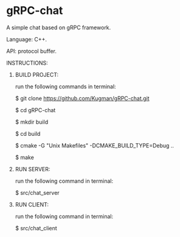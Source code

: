 # gRPC-chat


A simple chat based on gRPC framework.


Language: C++.

API: protocol buffer.


INSTRUCTIONS:


1. BUILD PROJECT:

   run the following commands in terminal:
   
     $ git clone https://github.com/Kugman/gRPC-chat.git
     
     $ cd gRPC-chat
     
     $ mkdir build
     
     $ cd build
     
     $ cmake -G "Unix Makefiles" -DCMAKE_BUILD_TYPE=Debug ..
     
     $ make
     
     
2. RUN SERVER:

   run the following command in terminal:
   
     $ src/chat_server
     
     
3. RUN CLIENT:

   run the following command in terminal:
   
     $ src/chat_client
